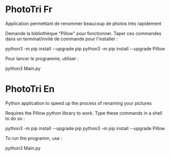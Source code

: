 
# PhotoTri Fr

Application permettant de renommer beaucoup de photos très rapidement

Demande la bibliothèque "Pillow" pour fonctionner. Taper ces commandes dans un terminal/invité de commande pour l'installer :

python3 -m pip install --upgrade pip
python3 -m pip install --upgrade Pillow

Pour lancer le programme, utiliser : 

python3 Main.py


# PhotoTri En
Python application to speed up the process of renaming your pictures

Requires the Pillow python library to work. Type these commands in a shell to do so :

python3 -m pip install --upgrade pip
python3 -m pip install --upgrade Pillow

To run the programm, use :

python3 Main.py
